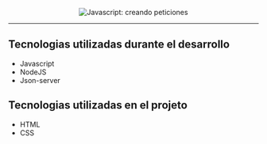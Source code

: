 <p align="center"> <img src="" alt="Javascript: creando peticiones"> </p>

<hr>


## Tecnologias utilizadas durante el desarrollo
* Javascript
* NodeJS
* Json-server

## Tecnologias utilizadas en el projeto
* HTML
* CSS
